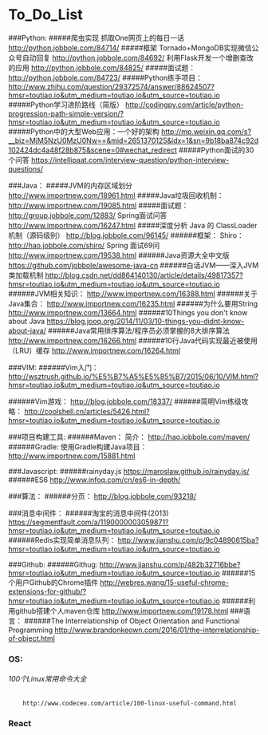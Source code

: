# To_Do_List

###Python:
#####爬虫实现
	抓取One网页上的每日一话
		http://python.jobbole.com/84714/
#####框架
	Tornado+MongoDB实现微信公众号自动回复
		http://python.jobbole.com/84692/
	利用Flask开发一个增删查改的应用
		http://python.jobbole.com/84825/
#####面试题：
	http://python.jobbole.com/84723/
#####Python练手项目：
	http://www.zhihu.com/question/29372574/answer/88624507?hmsr=toutiao.io&utm_medium=toutiao.io&utm_source=toutiao.io
#####Python学习进阶路线（简版）
	http://codingpy.com/article/python-progression-path-simple-version/?hmsr=toutiao.io&utm_medium=toutiao.io&utm_source=toutiao.io
#####Python中的大型Web应用：一个好的架构
	http://mp.weixin.qq.com/s?__biz=MjM5NzU0MzU0Nw==&mid=2651370125&idx=1&sn=9b18ba874c92d102424dc4a48f28b875&scene=0#wechat_redirect
#####Python面试的30个问答
        https://intellipaat.com/interview-question/python-interview-questions/
	
###Java：
#####JVM的内存区域划分
		http://www.importnew.com/18961.html
#####Java垃圾回收机制：
		http://www.importnew.com/19085.html
#####面试题：
		http://group.jobbole.com/12883/
		Spring面试问答
			http://www.importnew.com/16247.html
#####深度分析 Java 的 ClassLoader 机制（源码级别）
		http://blog.jobbole.com/96145/
######框架：
		Shiro：
			http://hao.jobbole.com/shiro/
		Spring 面试69问
			http://www.importnew.com/19538.html
######Java资源大全中文版
		https://github.com/jobbole/awesome-java-cn
######白话JVM——深入JVM类加载机制
		http://blog.csdn.net/dd864140130/article/details/49817357?hmsr=toutiao.io&utm_medium=toutiao.io&utm_source=toutiao.io
######JVM相关知识：
		http://www.importnew.com/16388.html
######关于Java集合：
		http://www.importnew.com/16235.html
######为什么要用String
		http://www.importnew.com/13664.html
######10Things you don't know about Java
		https://blog.jooq.org/2014/11/03/10-things-you-didnt-know-about-java/
######Java常用排序算法/程序员必须掌握的8大排序算法
		http://www.importnew.com/16266.html
######10行Java代码实现最近被使用（LRU）缓存
		http://www.importnew.com/16264.html
		
###VIM:
######Vim入门：
		http://wsztrush.github.io/%E5%B7%A5%E5%85%B7/2015/06/10/VIM.html?hmsr=toutiao.io&utm_medium=toutiao.io&utm_source=toutiao.io

######Vim游戏：
		http://blog.jobbole.com/18337/
######简明Vim练级攻略：
		http://coolshell.cn/articles/5426.html?hmsr=toutiao.io&utm_medium=toutiao.io&utm_source=toutiao.io

###项目构建工具:
######Maven：
		简介：
			http://hao.jobbole.com/maven/
######Gradle:
		使用Gradle构建Java项目：
			http://www.importnew.com/15881.html	
			
###Javascript:
######rainyday.js
		https://maroslaw.github.io/rainyday.js/
######ES6
		http://www.infoq.com/cn/es6-in-depth/
		
###算法：
######分页：
		http://blog.jobbole.com/93218/
		
###消息中间件：
######淘宝的消息中间件(2013)
		https://segmentfault.com/a/1190000003059871?hmsr=toutiao.io&utm_medium=toutiao.io&utm_source=toutiao.io
######Redis实现简单消息队列：
		http://www.jianshu.com/p/9c04890615ba?hmsr=toutiao.io&utm_medium=toutiao.io&utm_source=toutiao.io
		
###Github:
######Githug:
		http://www.jianshu.com/p/482b32716bbe?hmsr=toutiao.io&utm_medium=toutiao.io&utm_source=toutiao.io
######15个用户Github的Chrome插件
		http://webres.wang/15-useful-chrome-extensions-for-github/?hmsr=toutiao.io&utm_medium=toutiao.io&utm_source=toutiao.io
######利用github搭建个人maven仓库
		http://www.importnew.com/19178.html
###语言：
######The Interrelationship of Object Orientation and Functional Programming
		http://www.brandonkeown.com/2016/01/the-interrelationship-of-object.html
		
### OS:
###### 100个Linux常用命令大全
		http://www.codeceo.com/article/100-linux-useful-command.html
		
### React

